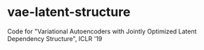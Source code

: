 # vae-latent-structure
Code for "Variational Autoencoders with Jointly Optimized Latent Dependency Structure", ICLR '19
